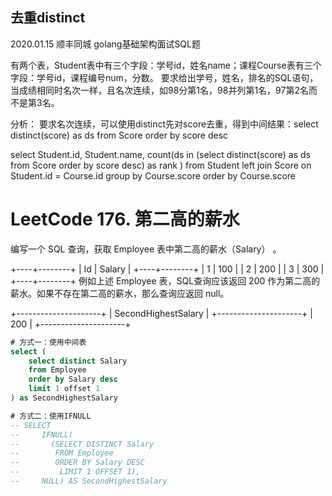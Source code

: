 
## 去重distinct
2020.01.15 顺丰同城 golang基础架构面试SQL题

有两个表，Student表中有三个字段：学号id，姓名name；课程Course表有三个字段：学号id，课程编号num，分数。
要求给出学号，姓名，排名的SQL语句，当成绩相同时名次一样，且名次连续，如98分第1名，98并列第1名，97第2名而不是第3名。

分析：
要求名次连续，可以使用distinct先对score去重，得到中间结果：select distinct(score) as ds from Score order by score desc

select Student.id, Student.name, count(ds in
    (select distinct(score) as ds from Score order by score desc) as rank
)
from Student
left join Score on Student.id = Course.id
group by Course.score 
order by Course.score

# LeetCode 176. 第二高的薪水

编写一个 SQL 查询，获取 Employee 表中第二高的薪水（Salary） 。

+----+--------+
| Id | Salary |
+----+--------+
| 1  | 100    |
| 2  | 200    |
| 3  | 300    |
+----+--------+
例如上述 Employee 表，SQL查询应该返回 200 作为第二高的薪水。如果不存在第二高的薪水，那么查询应返回 null。

+---------------------+
| SecondHighestSalary |
+---------------------+
| 200                 |
+---------------------+

```sql
# 方式一：使用中间表
select (
    select distinct Salary 
    from Employee 
    order by Salary desc
    limit 1 offset 1
) as SecondHighestSalary

# 方式二：使用IFNULL
-- SELECT
--     IFNULL(
--       (SELECT DISTINCT Salary
--        FROM Employee
--        ORDER BY Salary DESC
--         LIMIT 1 OFFSET 1),
--     NULL) AS SecondHighestSalary
```
